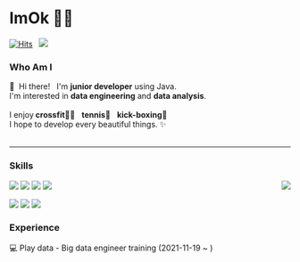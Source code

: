 # ImOk 👩‍💻

[![Hits](https://hits.seeyoufarm.com/api/count/incr/badge.svg?url=https%3A%2F%2Fgithub.com%2Feuneun316&count_bg=%23BC95E7&title_bg=%23A140E9&icon=&icon_color=%23FBFBFB&title=hits&edge_flat=false)](https://hits.seeyoufarm.com) &nbsp; <a href="https://velog.io/@imok-_" target="_blank"><img src="https://img.shields.io/badge/Blog-DD0B78?style=flat-square&logo=GitHub%20Sponsors&logoColor=white"/></a>


### Who Am I

<p>
  👋&nbsp; Hi there! &nbsp; I'm <b>junior developer</b> using Java.<br/>
  I'm interested in <b>data engineering</b> and <b>data analysis</b>. <br/><br/>
  I enjoy<b> crossfit</b>🏋️‍♂️ &nbsp; <b>tennis</b>🎾 &nbsp; <b>kick-boxing</b>🥊 <br/>
  I hope to develop every beautiful things. ✨ <br/><br/>
</p>

---

### Skills

  
<p> 
  <img align='right' src="https://github-readme-stats.vercel.app/api?username=euneun316&show_icons=true&theme=material-palenight">
  <img src="https://img.shields.io/badge/JavaScript-F7DF1E?style=flat-square&logo=JavaScript&logoColor=black"/> 
  <img src="https://img.shields.io/badge/Html-E34F26?style=flat-square&logo=Html5&logoColor=white"/>
  <img src="https://img.shields.io/badge/CSS-1572B6?style=flat-square&logo=CSS3&logoColor=white"/>
  <img src="https://img.shields.io/badge/Spring-6DB33F?style=flat-square&logo=Spring&logoColor=white"/>
</p>

<p>
  <img src="https://img.shields.io/badge/Java-007396?style=flat-square&logo=Java&logoColor=white"/>
  <img src="https://img.shields.io/badge/Python-3766AB?style=flat-square&logo=Python&logoColor=white"/>
  <img src="https://img.shields.io/badge/MySQL-4479A1?style=flat-square&logo=MySQL&logoColor=white"/>
</p>


### Experience

💻 Play data - Big data engineer training (2021-11-19 ~  )




